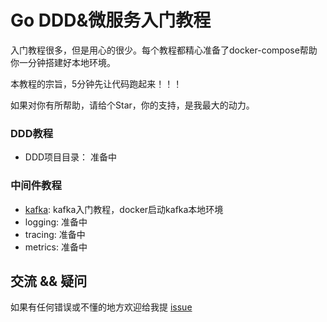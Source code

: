 # Go DDD&微服务入门教程

入门教程很多，但是用心的很少。每个教程都精心准备了docker-compose帮助你一分钟搭建好本地环境。

本教程的宗旨，5分钟先让代码跑起来！！！

如果对你有所帮助，请给个Star，你的支持，是我最大的动力。


### DDD教程
- DDD项目目录： 准备中

### 中间件教程
- [kafka](kafka): kafka入门教程，docker启动kafka本地环境
- logging: 准备中
- tracing: 准备中
- metrics: 准备中

## 交流 && 疑问
如果有任何错误或不懂的地方欢迎给我提 [issue](https://github.com/sl40/go-babysit/issues)

